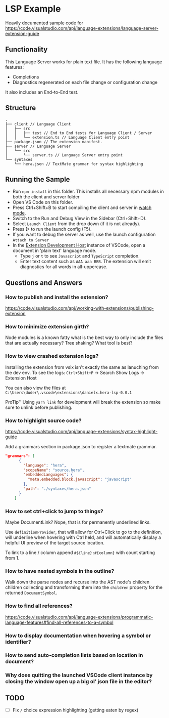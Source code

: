 # LSP Example

Heavily documented sample code for <https://code.visualstudio.com/api/language-extensions/language-server-extension-guide>

## Functionality

This Language Server works for plain text file. It has the following language features:

- Completions
- Diagnostics regenerated on each file change or configuration change

It also includes an End-to-End test.

## Structure

```plain
.
├── client // Language Client
│   ├── src
│   │   ├── test // End to End tests for Language Client / Server
│   │   └── extension.ts // Language Client entry point
├── package.json // The extension manifest.
├── server // Language Server
│   └── src
│       └── server.ts // Language Server entry point
└── syntaxes
    └── hera.json // TextMate grammar for syntax highlighting
```

## Running the Sample

- Run `npm install` in this folder. This installs all necessary npm modules in both the client and server folder
- Open VS Code on this folder.
- Press Ctrl+Shift+B to start compiling the client and server in [watch mode](https://code.visualstudio.com/docs/editor/tasks#:~:text=The%20first%20entry%20executes,the%20HelloWorld.js%20file.).
- Switch to the Run and Debug View in the Sidebar (Ctrl+Shift+D).
- Select `Launch Client` from the drop down (if it is not already).
- Press ▷ to run the launch config (F5).
- If you want to debug the server as well, use the launch configuration `Attach to Server`
- In the [Extension Development Host](https://code.visualstudio.com/api/get-started/your-first-extension#:~:text=Then%2C%20inside%20the%20editor%2C%20press%20F5.%20This%20will%20compile%20and%20run%20the%20extension%20in%20a%20new%20Extension%20Development%20Host%20window.) instance of VSCode, open a document in 'plain text' language mode.
  - Type `j` or `t` to see `Javascript` and `TypeScript` completion.
  - Enter text content such as `AAA aaa BBB`. The extension will emit diagnostics for all words in all-uppercase.

## Questions and Answers

### How to publish and install the extension?

<https://code.visualstudio.com/api/working-with-extensions/publishing-extension>

### How to minimize extension girth?

Node modules is a known fatty what is the best way to only include the files
that are actually necessary? Tree shaking? What tool is best?

### How to view crashed extension logs?

Installing the extension from vsix isn't exactly the same as lanuching from the
dev env. To see the logs: `Ctrl+Shift+P` -> Search Show Logs -> Extension Host

You can also view the files at `C:\Users\duder\.vscode\extensions\danielx.hera-lsp-0.0.1`

ProTip:tm: Using `yarn link` for development will break the extension so make
sure to unlink before publishing.

### How to highlight source code?

<https://code.visualstudio.com/api/language-extensions/syntax-highlight-guide>

Add a grammars section in package.json to register a textmate grammar.

```json
"grammars": [
      {
        "language": "hera",
        "scopeName": "source.hera",
        "embeddedLanguages": {
          "meta.embedded.block.javascript": "javascript"
        },
        "path": "./syntaxes/hera.json"
      }
    ]
```

### How to set ctrl+click to jump to things?

Maybe DocumentLink? Nope, that is for permanently underlined links.

Use `definitionProvider`, that will allow for Ctrl+Click to go to the
definition, will underline when hovering with Ctrl held, and will automatically
display a helpful UI preview of the target source location.

To link to a line / column append `#${line}:#{column}` with count starting from
1.

### How to have nested symbols in the outline?

Walk down the parse nodes and recurse into the AST node's children children
collecting and transforming them into the `children` property for the returned
`DocumentSymbol`.

### How to find all references?

<https://code.visualstudio.com/api/language-extensions/programmatic-language-features#find-all-references-to-a-symbol>

### How to display documentation when hovering a symbol or identifier?

### How to send auto-completion lists based on location in document?

### Why does quitting the launched VSCode client instance by closing the window open up a big ol' json file in the editor?

## TODO

- [ ] Fix `/` choice expression highlighting (getting eaten by regex)
